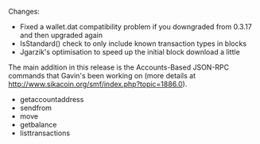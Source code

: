Changes:
* Fixed a wallet.dat compatibility problem if you downgraded from 0.3.17 and then upgraded again
* IsStandard() check to only include known transaction types in blocks
* Jgarzik's optimisation to speed up the initial block download a little

The main addition in this release is the Accounts-Based JSON-RPC commands that Gavin's been working on (more details at http://www.sikacoin.org/smf/index.php?topic=1886.0).  
* getaccountaddress
* sendfrom
* move
* getbalance
* listtransactions
